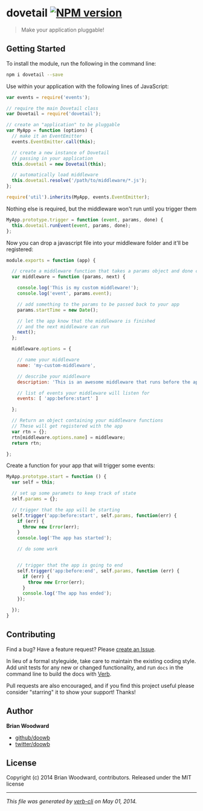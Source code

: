 # dovetail [![NPM version](https://badge.fury.io/js/dovetail.png)](http://badge.fury.io/js/dovetail)

> Make your application pluggable!

## Getting Started
To install the module, run the following in the command line:

```bash
npm i dovetail --save
```

Use within your application with the following lines of JavaScript:

```js
var events = require('events');

// require the main Dovetail class
var Dovetail = require('dovetail');

// create an "application" to be pluggable
var MyApp = function (options) {
  // make it an EventEmitter
  events.EventEmitter.call(this);

  // create a new instance of Dovetail
  // passing in your application
  this.dovetail = new Dovetail(this);

  // automatically load middleware
  this.dovetail.resolve('/path/to/middleware/*.js');
};

require('util').inherits(MyApp, events.EventEmitter);
```

Nothing else is required, but the middleware won't run until you
trigger them

```js
MyApp.prototype.trigger = function (event, params, done) {
  this.dovetail.runEvent(event, params, done);
};
```

Now you can drop a javascript file into your middleware folder and it'll be registered:

```js
module.exports = function (app) {

  // create a middleware function that takes a params object and done callback function
  var middleware = function (params, next) {

    console.log('This is my custom middleware!');
    console.log('event', params.event);

    // add something to the params to be passed back to your app
    params.startTime = new Date();

    // let the app know that the middleware is finished
    // and the next middleware can run
    next();
  };

  middleware.options = {

    // name your middleware
    name: 'my-custom-middleware',

    // describe your middleware
    description: 'This is an awesome middleware that runs before the application starts.',

    // list of events your middleware will listen for
    events: [ 'app:before:start' ]

  };

  // Return an object containing your middleware functions
  // These will get registered with the app
  var rtn = {};
  rtn[middleware.options.name] = middleware;
  return rtn;

};
```

Create a function for your app that will trigger some events:

```js
MyApp.prototype.start = function () {
  var self = this;

  // set up some paramets to keep track of state
  self.params = {};

  // trigger that the app will be starting
  self.trigger('app:before:start', self.params, function(err) {
    if (err) {
      throw new Error(err);
    }
    console.log('The app has started');

    // do some work


    // trigger that the app is going to end
    self.trigger('app:before:end', self.params, function (err) {
      if (err) {
        throw new Error(err);
      }
      console.log('The app has ended');
    });

  });
}
```


## Contributing
Find a bug? Have a feature request? Please [create an Issue](https://github.com/assemble/dovetail/issues).

In lieu of a formal styleguide, take care to maintain the existing coding style. Add unit tests for any new or changed functionality,
and run `docs` in the command line to build the docs with [Verb](https://github.com/assemble/verb).

Pull requests are also encouraged, and if you find this project useful please consider "starring" it to show your support! Thanks!

## Author

**Brian Woodward**

+ [github/doowb](https://github.com/doowb)
+ [twitter/doowb](http://twitter.com/doowb)



## License
Copyright (c) 2014 Brian Woodward, contributors.  Released under the MIT license

***

_This file was generated by [verb-cli](https://github.com/assemble/verb-cli) on May 01, 2014._
